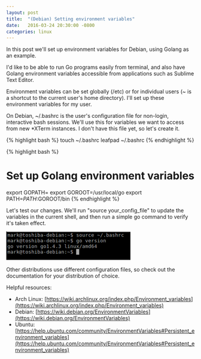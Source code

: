 ```yaml
---
layout: post
title:  "(Debian) Setting environment variables"
date:   2016-03-24 20:30:00 -0800
categories: linux
---
```

In this post we'll set up environment variables for Debian, using Golang as an example.

I'd like to be able to run Go programs easily from terminal, and also have Golang environment variables accessible from applications such as Sublime Text Editor.

Environment variables can be set globally (/etc) or for individual users (~ is a shortcut to the current user's home directory).  I'll set up these environment variables for my user.

On Debian, ~/.bashrc is the user's configuration file for non-login, interactive bash sessions.  We'll use this for variables we want to access from new *XTerm instances.  I don't have this file yet, so let's create it.

{% highlight bash %}
touch ~/.bashrc
leafpad ~/.bashrc
{% endhighlight %}

{% highlight bash %}
# Set up Golang environment variables
export GOPATH=<pathToProject>
export GOROOT=/usr/local/go
export PATH=$PATH:$GOROOT/bin
{% endhighlight %}

Let's test our changes.  We'll run "source your_config_file" to update the variables in the current shell, and then run a simple go command to verify it's taken effect.

![alt-text](/images/20160324_go_version.png "Picture of successful go command execution")

Other distributions use different configuration files, so check out the documentation for your distribution of choice.

Helpful resources:

* Arch Linux: [https://wiki.archlinux.org/index.php/Environment_variables](https://wiki.archlinux.org/index.php/Environment_variables)
* Debian: [https://wiki.debian.org/EnvironmentVariables](https://wiki.debian.org/EnvironmentVariables)
* Ubuntu: [https://help.ubuntu.com/community/EnvironmentVariables#Persistent_environment_variables](https://help.ubuntu.com/community/EnvironmentVariables#Persistent_environment_variables)
